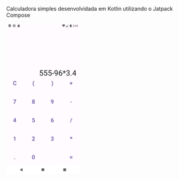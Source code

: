 Calculadora simples desenvolvidada em Kotlin utilizando o Jatpack Compose

<img src="app.png" height=400/>
